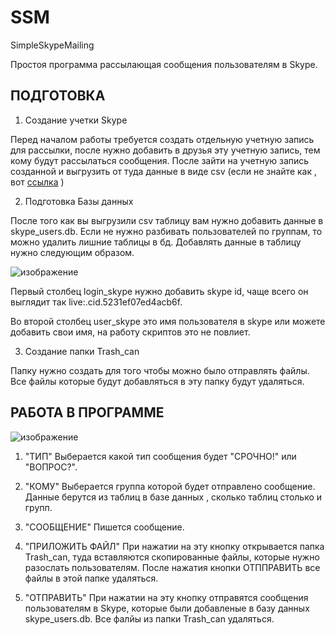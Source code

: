 # SSM
SimpleSkypeMailing

Простоя программа рассылающая сообщения пользователям в Skype.

ПОДГОТОВКА
----------

1. Создание учетки Skype

Перед началом работы требуется создать отдельную учетную запись для рассылки, после нужно добавить в друзья эту учетную запись, тем кому будут рассылаться сообщения. После зайти на учетную запись созданной и выгрузить от туда данные в виде csv (если не знайте как , вот [ссылка](https://support.microsoft.com/ru-ru/skype/%D0%BA%D0%B0%D0%BA-%D1%8D%D0%BA%D1%81%D0%BF%D0%BE%D1%80%D1%82%D0%B8%D1%80%D0%BE%D0%B2%D0%B0%D1%82%D1%8C-%D1%81%D0%BF%D0%B8%D1%81%D0%BE%D0%BA-%D0%BA%D0%BE%D0%BD%D1%82%D0%B0%D0%BA%D1%82%D0%BE%D0%B2-%D1%81%D0%BA%D0%B0%D0%B9%D0%BF%D0%B0-88b5e68f-f2bb-469c-8cf9-7833cfa5fd37) )

2. Подготовка Базы данных

После того как вы выгрузили csv таблицу вам нужно добавить данные в skype_users.db. Если не нужно разбивать пользователей по группам, то можно удалить лишние таблицы в бд. Добавлять данные в таблицу нужно следующим образом. 

![изображение](https://github.com/user-attachments/assets/59477443-4175-4c71-985f-073e88217ceb)

Первый столбец login_skype нужно добавить skype id, чаще всего он выглядит так live:.cid.5231ef07ed4acb6f.

Во второй столбец user_skype это имя пользователя в skype или можете добавить свои имя, на работу скриптов это не повлиет.

3. Создание папки Trash_can

Папку нужно создать для того чтобы можно было отправлять файлы. Все файлы которые будут добавляться в эту папку будут удаляться.

РАБОТА В ПРОГРАММЕ
--------
![изображение](https://github.com/user-attachments/assets/c6ca6024-4afa-41df-a8f3-7dd2fa777a4a)

1. "ТИП"
Выберается какой тип сообщения будет "СРОЧНО!" или "ВОПРОС?".

3. "КОМУ"
Выберается группа которой будет отправлено сообщение. Данные берутся из таблиц в базе данных , сколько таблиц столько и групп.

4. "СООБЩЕНИЕ"
Пишется сообщение.

6. "ПРИЛОЖИТЬ ФАЙЛ"
При нажатии на эту кнопку открывается папка Trash_can, туда вставляются скопированные файлы, которые нужно разослать пользователям. После нажатия кнопки ОТППРАВИТЬ все файлы в этой папке удаляться.

7. "ОТПРАВИТЬ"
При нажатии на эту кнопку отправятся сообщения пользователям в Skype, которые были добавленые в базу данных skype_users.db. Все фалйы из папки Trash_can удаляться.
